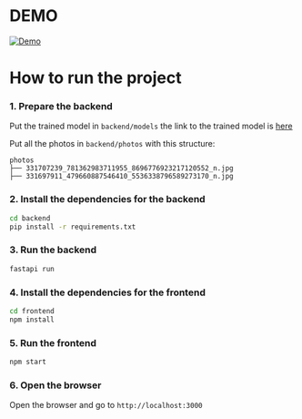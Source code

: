 # DEMO

[![Demo](https://img.youtube.com/vi/pUOKj6Kazo8/0.jpg)](https://www.youtube.com/watch?v=pUOKj6Kazo8)

# How to run the project

### 1. Prepare the backend

Put the trained model in `backend/models`
the link to the trained model is [here](https://drive.google.com/file/d/1n_hKnoGmPQ63CV6WjMw_4zLlc7Tzh_ZT/view?usp=sharing)

Put all the photos in `backend/photos`
with this structure:

```
photos
├── 331707239_781362983711955_8696776923217120552_n.jpg
├── 331697911_479660887546410_5536338796589273170_n.jpg
```

### 2. Install the dependencies for the backend

```bash
cd backend
pip install -r requirements.txt
```

### 3. Run the backend

```bash
fastapi run
```

### 4. Install the dependencies for the frontend

```bash
cd frontend
npm install
```

### 5. Run the frontend

```bash
npm start
```

### 6. Open the browser

Open the browser and go to `http://localhost:3000`
